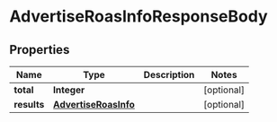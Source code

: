 # AdvertiseRoasInfoResponseBody

## Properties
Name | Type | Description | Notes
------------ | ------------- | ------------- | -------------
**total** | **Integer** |  |  [optional]
**results** | [**AdvertiseRoasInfo**](AdvertiseRoasInfo.md) |  |  [optional]
